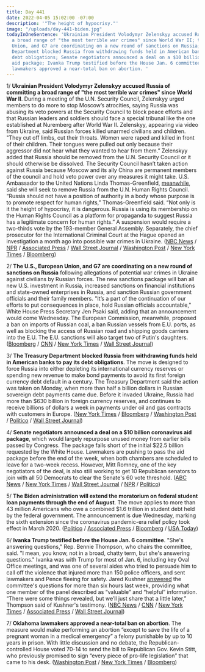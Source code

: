 ```yaml
---
title: Day 441
date: 2022-04-05 15:02:00 -07:00
description: '"The height of hypocrisy."'
image: "/uploads/day-441-biden.jpg"
todayInOneSentence: 'Ukrainian President Volodymyr Zelenskyy accused Russia of committing
  a broad range of "the most terrible war crimes" since World War II; the U.S., European
  Union, and G7 are coordinating on a new round of sanctions on Russia; the Treasury
  Department blocked Russia from withdrawing funds held in American banks to pay its
  debt obligations; Senate negotiators announced a deal on a $10 billion coronavirus
  aid package; Ivanka Trump testified before the House Jan. 6 committee; and Oklahoma
  lawmakers approved a near-total ban on abortion. '
---
```


1/ **Ukrainian President Volodymyr Zelenskyy accused Russia of committing a broad range of "the most terrible war crimes" since World War II**. During a meeting of the U.N. Security Council, Zelenskyy urged members to do more to stop Moscow’s atrocities, saying Russia was abusing its veto powers at the Security Council to block peace efforts and that Russian leaders and soldiers should face a special tribunal like the one established at Nuremberg after World War II. Zelenskyy, appearing via video from Ukraine, said Russian forces killed unarmed civilians and children. "They cut off limbs, cut their throats. Women were raped and killed in front of their children. Their tongues were pulled out only because their aggressor did not hear what they wanted to hear from them.” Zelenskyy added that Russia should be removed from the U.N. Security Council or it should otherwise be dissolved. The Security Council hasn’t taken action against Russia because Moscow and its ally China are permanent members of the council and hold veto power over any measures it might take. U.S. Ambassador to the United Nations Linda Thomas-Greenfield, [meanwhile](https://www.npr.org/2022/04/04/1090919925/u-s-ambassador-to-the-un-seeks-to-remove-russia-from-the-un-human-rights-council), said she will seek to remove Russia from the U.N. Human Rights Council. “Russia should not have a position of authority in a body whose purpose is to promote respect for human rights,” Thomas-Greenfield said. “Not only is it the height of hypocrisy, it is dangerous. Russia is using its membership on the Human Rights Council as a platform for propaganda to suggest Russia has a legitimate concern for human rights.” A suspension would require a two-thirds vote by the 193-member General Assembly. Separately, the chief prosecutor for the International Criminal Court at the Hague opened an investigation a month ago into possible war crimes in Ukraine. ([NBC News](https://www.nbcnews.com/politics/politics-news/zelenskyy-criticizes-united-nations-inaction-details-atrocities-ukrain-rcna23047) / [NPR](https://www.npr.org/2022/04/05/1091050554/zelenskyy-un-security-council-speech) / [Associated Press](https://apnews.com/article/russia-ukraine-putin-zelenskyy-biden-business-1b84b61ca7b7bf3c31bb856845269efd) / [Wall Street Journal](https://www.wsj.com/articles/ukraines-zelensky-to-address-u-n-with-claims-of-alleged-russian-war-crimes-11649155565) / [Washington Post](https://www.washingtonpost.com/world/2022/04/05/russia-ukraine-war-news-zelensky-live-updates/#link-IC6G4KEGVFBQZGET7IDQNX2NE4) / [New York Times](https://www.nytimes.com/2022/04/05/world/europe/un-security-council-russia-ukraine.html) / [Bloomberg](https://www.bloomberg.com/news/articles/2022-04-05/ukraine-update-civilian-toll-pressures-eu-to-sanction-oil-coal?srnd=premium&sref=MIBMEEoj))

2/ **The U.S., European Union, and G7 are coordinating on a new round of sanctions on Russia** following allegations of potential war crimes in Ukraine against civilians by Russian forces. The new sanctions package will ban all new U.S. investment in Russia, increased sanctions on financial institutions and state-owned enterprises in Russia, and sanction Russian government officials and their family members. "It’s a part of the continuation of our efforts to put consequences in place, hold Russian officials accountable," White House Press Secretary Jen Psaki said, adding that an announcement would come Wednesday. The European Commission, meanwhile, proposed a ban on imports of Russian coal, a ban Russian vessels from E.U. ports, as well as blocking the access of Russian road and shipping goods carriers into the E.U. The E.U. sanctions will also target two of Putin's daughters. ([Bloomberg](https://www.bloomberg.com/news/articles/2022-04-05/u-s-eu-to-announce-new-sanctions-on-russia-hitting-investments?sref=MIBMEEoj) / [CNN](https://www.cnn.com/2022/04/05/politics/russia-sanctions-wednesday/index.html) / [New York Times](https://www.nytimes.com/live/2022/04/05/world/ukraine-russia-war/eu-coal-sanctions-russia) / [Wall Street Journal](https://www.wsj.com/articles/europe-to-propose-fresh-sanctions-on-russia-11649152947))

3/ **The Treasury Department blocked Russia from withdrawing funds held in American banks to pay its debt obligations**. The move is designed to force Russia into either depleting its international currency reserves or spending new revenue to make bond payments to avoid its first foreign currency debt default in a century. The Treasury Department said the action was taken on Monday, when more than half a billion dollars in Russian sovereign debt payments came due. Before it invaded Ukraine, Russia had more than $630 billion in foreign currency reserves, and continues to receive billions of dollars a week in payments under oil and gas contracts with customers in Europe. ([New York Times](https://www.nytimes.com/2022/04/05/business/russia-debt-dollars.html) / [Bloomberg](https://www.bloomberg.com/news/articles/2022-04-05/treasury-cuts-off-russian-reserves-in-the-u-s-as-war-drags-on?sref=MIBMEEoj) / [Washington Post](https://www.washingtonpost.com/us-policy/2022/04/05/russia-default-banks-currency/) / [Politico](https://www.politico.com/news/2022/04/05/treasury-russia-debt-u-s-accounts-00022979) / [Wall Street Journal](https://www.wsj.com/articles/biden-administration-stymies-russia-debt-payments-11649184865))

4/ **Senate negotiators announced a deal on a $10 billion coronavirus aid package**, which would largely repurpose unused money from earlier bills passed by Congress. The package falls short of the initial $22.5 billion requested by the White House. Lawmakers are pushing to pass the aid package before the end of the week, when both chambers are scheduled to leave for a two-week recess. However, Mitt Romney, one of the key negotiators of the deal, is also still working to get 10 Republican senators to join with all 50 Democrats to clear the Senate's 60 vote threshold. ([ABC News](https://abcnews.go.com/Politics/senate-negotiators-strike-deal-10-billion-covid-funding/story?id=83871609) / [New York Times](https://www.nytimes.com/2022/04/04/us/politics/senate-covid-vaccines.html) / [Wall Street Journal](https://www.wsj.com/articles/congressional-negotiators-settle-on-10-billion-for-covid-tests-treatments-11649092836) / [NPR](https://www.npr.org/2022/04/04/1089666567/senators-reach-10-billion-deal-on-covid-funds) / [Politico](https://www.politico.com/news/2022/04/04/senate-strikes-10b-covid-deal-00022729))

5/ **The Biden administration will extend the moratorium on federal student loan payments through the end of August**. The move applies to more than 43 million Americans who owe a combined $1.6 trillion in student debt held by the federal government. The announcement is due Wednesday, marking the sixth extension since the coronavirus pandemic-era relief policy took effect in March 2020. ([Politico](https://www.politico.com/news/2022/04/05/white-house-to-extend-the-student-loan-moratorium-once-again-00023072) / [Associated Press](https://apnews.com/article/student-loan-payment-moratorium-extended-d54907ea99a6745dc9f832435beda751) / [Bloomberg](https://www.bloomberg.com/news/articles/2022-04-05/u-s-eu-to-announce-new-sanctions-on-russia-hitting-investments?sref=MIBMEEoj) / [USA Today](https://www.usatoday.com/story/news/education/2022/04/05/student-loans-biden-payment-pause-forgiveness/6991986001/))

6/ **Ivanka Trump testified before the House Jan. 6 committee**. "She's answering questions," Rep. Bennie Thompson, who chairs the committee, said. "I mean, you know, not in a broad, chatty term, but she's answering questions." Ivanka was with Trump for most of Jan. 6, including key Oval Office meetings, and was one of several aides who tried to persuade him to call off the violence that injured more than 150 police officers, and sent lawmakers and Pence fleeing for safety. Jared Kushner [answered](https://www.nbcnews.com/politics/donald-trump/jared-kushner-interviewed-jan-6-committee-six-hours-rcna22387) the committee's questions for more than six hours last week, providing what one member of the panel described as “valuable” and “helpful” information. “There were some things revealed, but we’ll just share that a little later,” Thompson said of Kushner's testimony. ([NBC News](https://www.nbcnews.com/politics/donald-trump/ivanka-trump-testify-tuesday-house-jan-6-committee-rcna22997) / [CNN](https://www.cnn.com/2022/04/05/politics/ivanka-trump-january-6-meeting/index.html) / [New York Times](https://www.nytimes.com/2022/04/05/us/politics/ivanka-trump-jan-6.html) / [Associated Press](https://apnews.com/article/ivanka-trump-capitol-siege-biden-donald-trump-31ab7ebede0f79e1becd78b33dfc0221) / [Wall Street Journal](https://www.wsj.com/articles/ivanka-trump-to-testify-in-house-probe-of-jan-6-capitol-riot-11649179534))

7/ **Oklahoma lawmakers approved a near-total ban on abortion**. The measure would make performing an abortion “except to save the life of a pregnant woman in a medical emergency” a felony punishable by up to 10 years in prison. With little discussion and no debate, the Republican-controlled House voted 70-14 to send the bill to Republican Gov. Kevin Stitt, who previously promised to sign “every piece of pro-life legislation” that came to his desk. ([Washington Post](https://www.washingtonpost.com/politics/2022/04/05/okla-lawmakers-approve-bill-make-performing-an-abortion-illegal/) / [New York Times](https://www.nytimes.com/2022/04/05/us/oklahoma-near-total-abortion-ban.html) / [Bloomberg](https://www.bloomberg.com/news/articles/2022-04-05/oklahoma-state-house-approves-bill-to-make-abortion-illegal?sref=MIBMEEoj))
